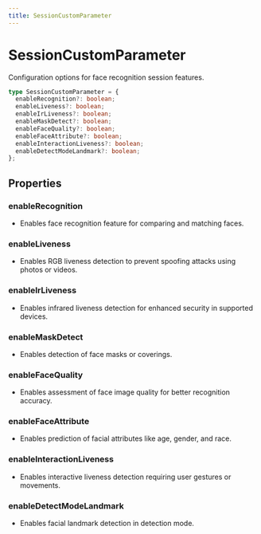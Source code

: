 ```yaml
---
title: SessionCustomParameter
---
```


# SessionCustomParameter

Configuration options for face recognition session features.

```typescript
type SessionCustomParameter = {
  enableRecognition?: boolean;
  enableLiveness?: boolean;
  enableIrLiveness?: boolean;
  enableMaskDetect?: boolean;
  enableFaceQuality?: boolean;
  enableFaceAttribute?: boolean;
  enableInteractionLiveness?: boolean;
  enableDetectModeLandmark?: boolean;
};
```

## Properties

### enableRecognition

- Enables face recognition feature for comparing and matching faces.

### enableLiveness

- Enables RGB liveness detection to prevent spoofing attacks using photos or videos.

### enableIrLiveness

- Enables infrared liveness detection for enhanced security in supported devices.

### enableMaskDetect

- Enables detection of face masks or coverings.

### enableFaceQuality

- Enables assessment of face image quality for better recognition accuracy.

### enableFaceAttribute

- Enables prediction of facial attributes like age, gender, and race.

### enableInteractionLiveness

- Enables interactive liveness detection requiring user gestures or movements.

### enableDetectModeLandmark

- Enables facial landmark detection in detection mode.
